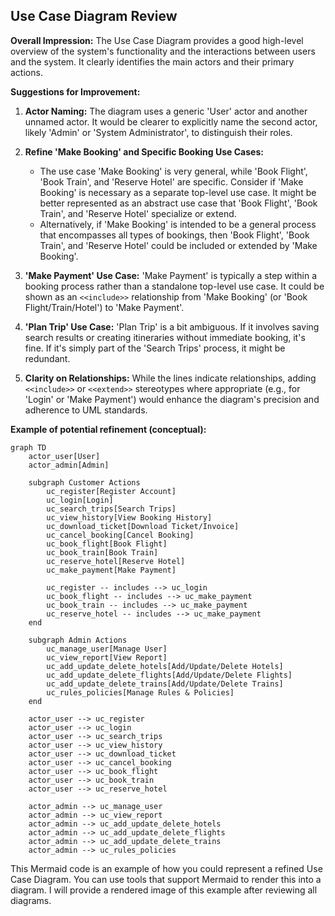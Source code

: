 ## Use Case Diagram Review

**Overall Impression:**
The Use Case Diagram provides a good high-level overview of the system's functionality and the interactions between users and the system. It clearly identifies the main actors and their primary actions.

**Suggestions for Improvement:**

1.  **Actor Naming:** The diagram uses a generic 'User' actor and another unnamed actor. It would be clearer to explicitly name the second actor, likely 'Admin' or 'System Administrator', to distinguish their roles.

2.  **Refine 'Make Booking' and Specific Booking Use Cases:**
    *   The use case 'Make Booking' is very general, while 'Book Flight', 'Book Train', and 'Reserve Hotel' are specific. Consider if 'Make Booking' is necessary as a separate top-level use case. It might be better represented as an abstract use case that 'Book Flight', 'Book Train', and 'Reserve Hotel' specialize or extend.
    *   Alternatively, if 'Make Booking' is intended to be a general process that encompasses all types of bookings, then 'Book Flight', 'Book Train', and 'Reserve Hotel' could be included or extended by 'Make Booking'.

3.  **'Make Payment' Use Case:** 'Make Payment' is typically a step within a booking process rather than a standalone top-level use case. It could be shown as an `<<include>>` relationship from 'Make Booking' (or 'Book Flight/Train/Hotel') to 'Make Payment'.

4.  **'Plan Trip' Use Case:** 'Plan Trip' is a bit ambiguous. If it involves saving search results or creating itineraries without immediate booking, it's fine. If it's simply part of the 'Search Trips' process, it might be redundant.

5.  **Clarity on Relationships:** While the lines indicate relationships, adding `<<include>>` or `<<extend>>` stereotypes where appropriate (e.g., for 'Login' or 'Make Payment') would enhance the diagram's precision and adherence to UML standards.

**Example of potential refinement (conceptual):**

```mermaid
graph TD
    actor_user[User]
    actor_admin[Admin]

    subgraph Customer Actions
        uc_register[Register Account]
        uc_login[Login]
        uc_search_trips[Search Trips]
        uc_view_history[View Booking History]
        uc_download_ticket[Download Ticket/Invoice]
        uc_cancel_booking[Cancel Booking]
        uc_book_flight[Book Flight]
        uc_book_train[Book Train]
        uc_reserve_hotel[Reserve Hotel]
        uc_make_payment[Make Payment]

        uc_register -- includes --> uc_login
        uc_book_flight -- includes --> uc_make_payment
        uc_book_train -- includes --> uc_make_payment
        uc_reserve_hotel -- includes --> uc_make_payment
    end

    subgraph Admin Actions
        uc_manage_user[Manage User]
        uc_view_report[View Report]
        uc_add_update_delete_hotels[Add/Update/Delete Hotels]
        uc_add_update_delete_flights[Add/Update/Delete Flights]
        uc_add_update_delete_trains[Add/Update/Delete Trains]
        uc_rules_policies[Manage Rules & Policies]
    end

    actor_user --> uc_register
    actor_user --> uc_login
    actor_user --> uc_search_trips
    actor_user --> uc_view_history
    actor_user --> uc_download_ticket
    actor_user --> uc_cancel_booking
    actor_user --> uc_book_flight
    actor_user --> uc_book_train
    actor_user --> uc_reserve_hotel

    actor_admin --> uc_manage_user
    actor_admin --> uc_view_report
    actor_admin --> uc_add_update_delete_hotels
    actor_admin --> uc_add_update_delete_flights
    actor_admin --> uc_add_update_delete_trains
    actor_admin --> uc_rules_policies
```

This Mermaid code is an example of how you could represent a refined Use Case Diagram. You can use tools that support Mermaid to render this into a diagram. I will provide a rendered image of this example after reviewing all diagrams.

